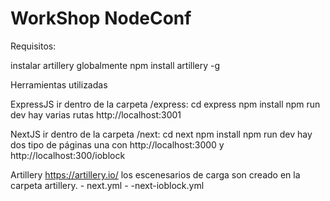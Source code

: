 # WorkShop NodeConf

Requisitos:

instalar artillery globalmente
npm install artillery -g


Herramientas utilizadas

ExpressJS
	ir dentro de la carpeta /express: cd express
	npm install
	npm run dev
	hay varias rutas
		http://localhost:3001

NextJS
	ir dentro de la carpeta /next: cd next
	npm install
	npm run dev
	hay dos tipo de páginas
		una con http://localhost:3000 y http://localhost:300/ioblock

Artillery https://artillery.io/
	los escenesarios de carga son creado en la carpeta artillery.
	- next.yml
	- -next-ioblock.yml